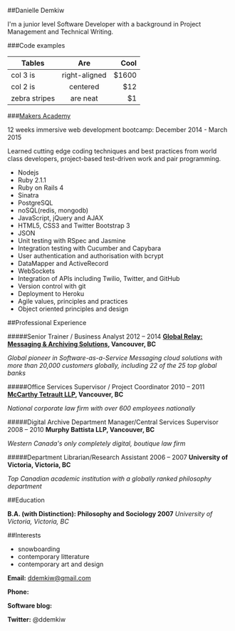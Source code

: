 
##Danielle Demkiw

I'm a junior level Software Developer with a background in Project Management and Technical Writing. 

###Code examples

| Tables        | Are           | Cool  |
| ------------- |:-------------:| -----:|
| col 3 is      | right-aligned | $1600 |
| col 2 is      | centered      |   $12 |
| zebra stripes | are neat      |    $1 |


###[Makers Academy](http://www.makersacademy.com/)


12 weeks immersive web development bootcamp: December 2014 - March 2015

Learned cutting edge coding techniques and best practices from world class developers, project-based test-driven work and pair programming.

- Nodejs
- Ruby 2.1.1
- Ruby on Rails 4
- Sinatra
- PostgreSQL
- noSQL(redis, mongodb)
- JavaScript, jQuery and AJAX
- HTML5, CSS3 and Twitter Bootstrap 3
- JSON
- Unit testing with RSpec and Jasmine
- Integration testing with Cucumber and Capybara
- User authentication and authorisation with bcrypt
- DataMapper and ActiveRecord
- WebSockets
- Integration of APIs including Twilio, Twitter, and GitHub
- Version control with git
- Deployment to Heroku
- Agile values, principles and practices
- Object­ oriented principles and design


##Professional Experience 

#####Senior Trainer / Business Analyst	2012 – 2014
__[Global Relay: Messaging & Archiving Solutions](http://www.globalrelay.com/), Vancouver, BC__

_Global pioneer in Software-as-a-Service Messaging cloud solutions with more than 20,000 customers globally, including 22 of the 25 top global banks_


#####Office Services Supervisor / Project Coordinator	2010 – 2011
__[McCarthy Tetrault LLP](http://www.mccarthy.ca/home.aspx), Vancouver, BC__

_National corporate law firm with over 600 employees nationally_

#####Digital Archive Department Manager/Central Services Supervisor 	2008 – 2010
__Murphy Battista LLP, Vancouver, BC__

_Western Canada's only completely digital, boutique law firm_

#####Department Librarian/Research Assistant 	2006 – 2007
__University of Victoria, Victoria, BC__

_Top Canadian academic institution with a globally ranked philosophy department_


##Education

__B.A. (with Distinction): Philosophy and Sociology 	2007__
_University of Victoria, Victoria, BC_


##Interests

- snowboarding
- contemporary litterature
- contemporary art and design


__Email:__ ddemkiw@gmail.com

__Phone:__ 

__Software blog:__ 

__Twitter:__ @ddemkiw
